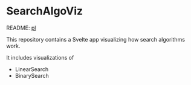 # SearchAlgoViz

README: [pl](./README.pl.md)

This repository contains a Svelte app visualizing how search algorithms work.

It includes visualizations of
 * LinearSearch 
 * BinarySearch
